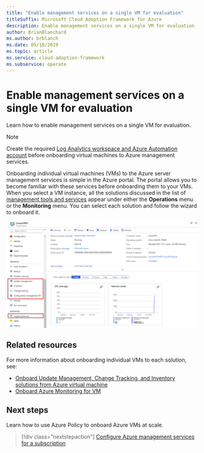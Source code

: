 ```yaml
---
title: "Enable management services on a single VM for evaluation"
titleSuffix: Microsoft Cloud Adoption Framework for Azure
description: Enable management services on a single VM for evaluation
author: BrianBlanchard
ms.author: brblanch
ms.date: 05/10/2019
ms.topic: article
ms.service: cloud-adoption-framework
ms.subservice: operate
---
```


# Enable management services on a single VM for evaluation

Learn how to enable management services on a single VM for evaluation.

> [!NOTE]
> Create the required [Log Analytics workspace and Azure Automation account](./prerequisites.md#create-a-workspace-and-automation-account) before onboarding virtual machines to Azure management services.

Onboarding individual virtual machines (VMs) to the Azure server management services is simple in the Azure portal. The portal allows you to become familiar with these services before onboarding them to your VMs. When you select a VM instance, all the solutions discussed in the list of [management tools and services](./tools-services.md) appear under either the **Operations** menu or the **Monitoring** menu. You can select each solution and follow the wizard to onboard it.

![Screenshot of virtual machine settings in the Azure portal](./media/onboarding-single-vm.png)

## Related resources

For more information about onboarding individual VMs to each solution, see:

- [Onboard Update Management, Change Tracking, and Inventory solutions from Azure virtual machine](/azure/automation/automation-onboard-solutions-from-vm)
- [Onboard Azure Monitoring for VM](/azure/azure-monitor/insights/vminsights-enable-single-vm)

## Next steps

Learn how to use Azure Policy to onboard Azure VMs at scale.

> [!div class="nextstepaction"]
> [Configure Azure management services for a subscription](./onboard-at-scale.md)
